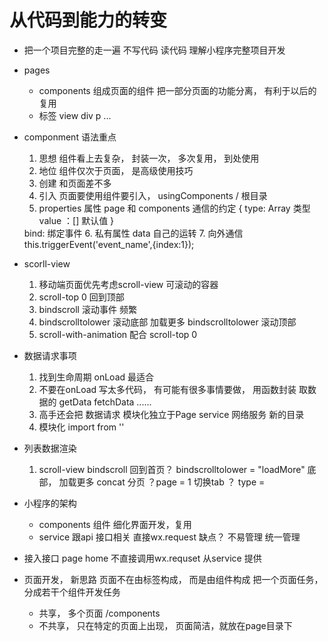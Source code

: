 # 从代码到能力的转变
- 把一个项目完整的走一遍
  不写代码 读代码 理解小程序完整项目开发

- pages
  - components
    组成页面的组件
    把一部分页面的功能分离， 有利于以后的复用
  - 标签 view div p ...

- componment 语法重点
  1. 思想
    组件看上去复杂， 封装一次， 多次复用， 到处使用
  2. 地位
    组件仅次于页面， 是高级使用技巧
  3. 创建
    和页面差不多
  4. 引入
    页面要使用组件要引入， usingComponents / 根目录
  5. properties 属性
    page 和 components 通信的约定 {
      type: Array 类型
      value ：[] 默认值
    }
    <w-tab-conteol title="" bind: />
    bind: 绑定事件
    6. 私有属性
      data    自己的运转  
    7. 向外通信
      this.triggerEvent('event_name',{index:1});

- scorll-view
  1. 移动端页面优先考虑scroll-view
    可滚动的容器
  2. scroll-top  0
    回到顶部
  3. bindscroll
    滚动事件 频繁
  4. bindscrolltolower 滚动底部 加载更多
    bindscrolltolower 滚动顶部
  5. scroll-with-animation 配合 scroll-top 0

- 数据请求事项
  1. 找到生命周期
    onLoad 最适合
  2. 不要在onLoad 写太多代码， 有可能有很多事情要做， 用函数封装
    取数据的 getData fetchData ......
  3. 高手还会把 数据请求 模块化独立于Page
    service 网络服务 新的目录
  4. 模块化 import from ''

- 列表数据渲染
  1. scroll-view
    bindscroll  回到首页？
    bindscrolltolower = "loadMore" 底部， 加载更多
    concat 分页  ？page = 1
    切换tab ？ type = 

- 小程序的架构
  - components 组件
     细化界面开发，复用
  - service 跟api 接口相关
    直接wx.request 缺点？ 不易管理
    统一管理

- 接入接口
  page  home 不直接调用wx.requset
  从service 提供 

- 页面开发， 新思路
  页面不在由标签构成， 而是由组件构成
  把一个页面任务， 分成若干个组件开发任务
  - 共享， 多个页面 /components
  - 不共享， 只在特定的页面上出现， 页面简洁，就放在page目录下